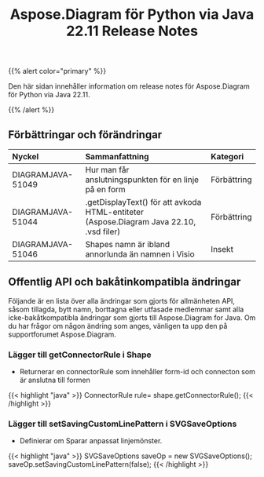 ﻿---
title: Aspose.Diagram för Python via Java 22.11 Release Notes
type: docs
weight: 17
url: /sv/python-java/aspose-diagram-for-python-via-java-22-11-release-notes/
---
{{% alert color="primary" %}}

Den här sidan innehåller information om release notes för Aspose.Diagram för Python via Java 22.11.

{{% /alert %}}
## **Förbättringar och förändringar**  ##

|**Nyckel**|**Sammanfattning**|**Kategori**|
|:- |:- |:- |
|DIAGRAMJAVA-51049|Hur man får anslutningspunkten för en linje på en form|Förbättring|
|DIAGRAMJAVA-51044|.getDisplayText() för att avkoda HTML-entiteter (Aspose.Diagram Java 22.10, .vsd filer)|Förbättring|
|DIAGRAMJAVA-51046|Shapes namn är ibland annorlunda än namnen i Visio|Insekt|

## **Offentlig API och bakåtinkompatibla ändringar**
Följande är en lista över alla ändringar som gjorts för allmänheten API, såsom tillagda, bytt namn, borttagna eller utfasade medlemmar samt alla icke-bakåtkompatibla ändringar som gjorts till Aspose.Diagram for Java. Om du har frågor om någon ändring som anges, vänligen ta upp den på supportforumet Aspose.Diagram.

### **Lägger till getConnectorRule i Shape**
- Returnerar en connectorRule som innehåller form-id och connecton som är anslutna till formen

{{< highlight "java" >}}
ConnectorRule rule= shape.getConnectorRule();
{{< /highlight >}}

### **Lägger till setSavingCustomLinePattern i SVGSaveOptions**
- Definierar om Sparar anpassat linjemönster.

{{< highlight "java" >}}
SVGSaveOptions saveOp = new SVGSaveOptions(); 
saveOp.setSavingCustomLinePattern(false);
{{< /highlight >}}
